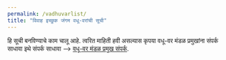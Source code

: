 ```yaml
---
permalink: /vadhuvarlist/
title: "विवाह इच्छुक जंगम वधू-वरांची सूची"
---
```



हि सूची बनविण्याचे काम चालू आहे. त्वरित माहिती हवी असल्यास कृपया वधू-वर मंडळ प्रमुखांना संपर्क साधावा इथे संपर्क साधावा -->  [वधू-वर मंडळ प्रमुख संपर्क](/vadhuvar/).
